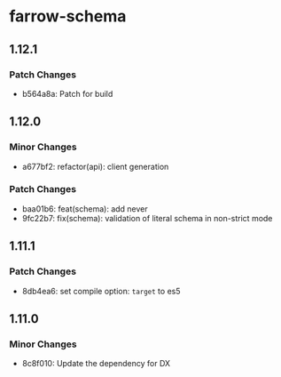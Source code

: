 # farrow-schema

## 1.12.1

### Patch Changes

- b564a8a: Patch for build

## 1.12.0

### Minor Changes

- a677bf2: refactor(api): client generation

### Patch Changes

- baa01b6: feat(schema): add never
- 9fc22b7: fix(schema): validation of literal schema in non-strict mode

## 1.11.1

### Patch Changes

- 8db4ea6: set compile option: `target` to es5

## 1.11.0

### Minor Changes

- 8c8f010: Update the dependency for DX
